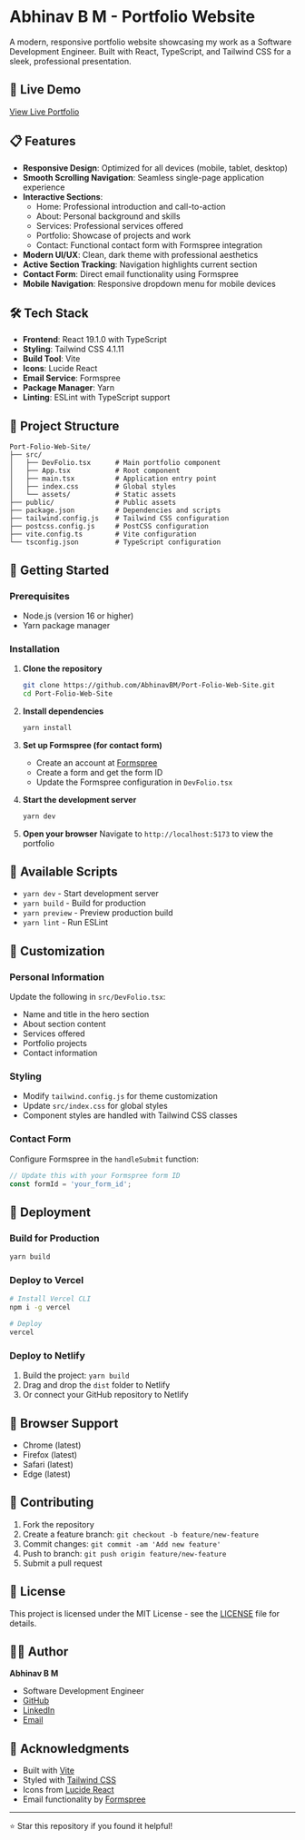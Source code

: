 # Abhinav B M - Portfolio Website

A modern, responsive portfolio website showcasing my work as a Software Development Engineer. Built with React, TypeScript, and Tailwind CSS for a sleek, professional presentation.

## 🚀 Live Demo

[View Live Portfolio](https://abhinavbm.vercel.app/)

## 📋 Features

- **Responsive Design**: Optimized for all devices (mobile, tablet, desktop)
- **Smooth Scrolling Navigation**: Seamless single-page application experience
- **Interactive Sections**:
  - Home: Professional introduction and call-to-action
  - About: Personal background and skills
  - Services: Professional services offered
  - Portfolio: Showcase of projects and work
  - Contact: Functional contact form with Formspree integration
- **Modern UI/UX**: Clean, dark theme with professional aesthetics
- **Active Section Tracking**: Navigation highlights current section
- **Contact Form**: Direct email functionality using Formspree
- **Mobile Navigation**: Responsive dropdown menu for mobile devices

## 🛠️ Tech Stack

- **Frontend**: React 19.1.0 with TypeScript
- **Styling**: Tailwind CSS 4.1.11
- **Build Tool**: Vite
- **Icons**: Lucide React
- **Email Service**: Formspree
- **Package Manager**: Yarn
- **Linting**: ESLint with TypeScript support

## 📁 Project Structure

```
Port-Folio-Web-Site/
├── src/
│   ├── DevFolio.tsx      # Main portfolio component
│   ├── App.tsx           # Root component
│   ├── main.tsx          # Application entry point
│   ├── index.css         # Global styles
│   └── assets/           # Static assets
├── public/               # Public assets
├── package.json          # Dependencies and scripts
├── tailwind.config.js    # Tailwind CSS configuration
├── postcss.config.js     # PostCSS configuration
├── vite.config.ts        # Vite configuration
└── tsconfig.json         # TypeScript configuration
```

## 🚀 Getting Started

### Prerequisites

- Node.js (version 16 or higher)
- Yarn package manager

### Installation

1. **Clone the repository**
   ```bash
   git clone https://github.com/AbhinavBM/Port-Folio-Web-Site.git
   cd Port-Folio-Web-Site
   ```

2. **Install dependencies**
   ```bash
   yarn install
   ```

3. **Set up Formspree (for contact form)**
   - Create an account at [Formspree](https://formspree.io/)
   - Create a form and get the form ID
   - Update the Formspree configuration in `DevFolio.tsx`

4. **Start the development server**
   ```bash
   yarn dev
   ```

5. **Open your browser**
   Navigate to `http://localhost:5173` to view the portfolio

## 📜 Available Scripts

- `yarn dev` - Start development server
- `yarn build` - Build for production
- `yarn preview` - Preview production build
- `yarn lint` - Run ESLint

## 🎨 Customization

### Personal Information
Update the following in `src/DevFolio.tsx`:
- Name and title in the hero section
- About section content
- Services offered
- Portfolio projects
- Contact information

### Styling
- Modify `tailwind.config.js` for theme customization
- Update `src/index.css` for global styles
- Component styles are handled with Tailwind CSS classes

### Contact Form
Configure Formspree in the `handleSubmit` function:
```typescript
// Update this with your Formspree form ID
const formId = 'your_form_id';
```

## 🚀 Deployment

### Build for Production
```bash
yarn build
```

### Deploy to Vercel
```bash
# Install Vercel CLI
npm i -g vercel

# Deploy
vercel
```

### Deploy to Netlify
1. Build the project: `yarn build`
2. Drag and drop the `dist` folder to Netlify
3. Or connect your GitHub repository to Netlify

## 📱 Browser Support

- Chrome (latest)
- Firefox (latest)
- Safari (latest)
- Edge (latest)

## 🤝 Contributing

1. Fork the repository
2. Create a feature branch: `git checkout -b feature/new-feature`
3. Commit changes: `git commit -am 'Add new feature'`
4. Push to branch: `git push origin feature/new-feature`
5. Submit a pull request

## 📄 License

This project is licensed under the MIT License - see the [LICENSE](LICENSE) file for details.

## 👨‍💻 Author

**Abhinav B M**
- Software Development Engineer
- [GitHub](https://github.com/AbhinavBM)
- [LinkedIn](your-linkedin-url)
- [Email](your-email@example.com)

## 🙏 Acknowledgments

- Built with [Vite](https://vitejs.dev/)
- Styled with [Tailwind CSS](https://tailwindcss.com/)
- Icons from [Lucide React](https://lucide.dev/)
- Email functionality by [Formspree](https://formspree.io/)

---

⭐ Star this repository if you found it helpful!
